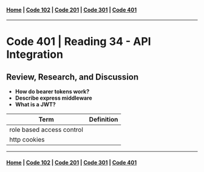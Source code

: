 #### [Home](../README.md) | [Code 102](../102main.md) | [Code 201](../201main.md) | [Code 301](../301main.md) | [Code 401](../401main.md)

---

# Code 401 | Reading 34 - API Integration

## Review, Research, and Discussion

-   **How do bearer tokens work?**
-   **Describe express middleware**
-   **What is a JWT?**

| Term                      | Definition |
| ------------------------- | ---------- |
| role based access control |            |
| http cookies              |            |

---

#### [Home](../README.md) | [Code 102](../102main.md) | [Code 201](../201main.md) | [Code 301](../301main.md) | [Code 401](../401main.md)
